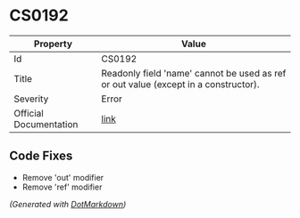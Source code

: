 # CS0192

| Property               | Value                                                                                  |
| ---------------------- | -------------------------------------------------------------------------------------- |
| Id                     | CS0192                                                                                 |
| Title                  | Readonly field 'name' cannot be used as ref or out value \(except in a constructor\)\. |
| Severity               | Error                                                                                  |
| Official Documentation | [link](http://docs.microsoft.com/en-us/dotnet/csharp/misc/cs0192)                      |

## Code Fixes

* Remove 'out' modifier
* Remove 'ref' modifier


*\(Generated with [DotMarkdown](http://github.com/JosefPihrt/DotMarkdown)\)*